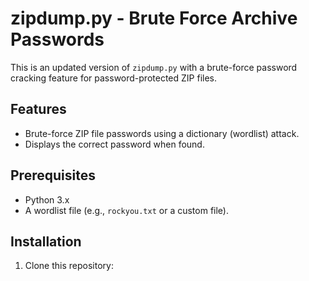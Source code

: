 # zipdump.py - Brute Force Archive Passwords

This is an updated version of `zipdump.py` with a brute-force password cracking feature for password-protected ZIP files.

## Features
- Brute-force ZIP file passwords using a dictionary (wordlist) attack.
- Displays the correct password when found.

## Prerequisites
- Python 3.x
- A wordlist file (e.g., `rockyou.txt` or a custom file).

## Installation
1. Clone this repository:
